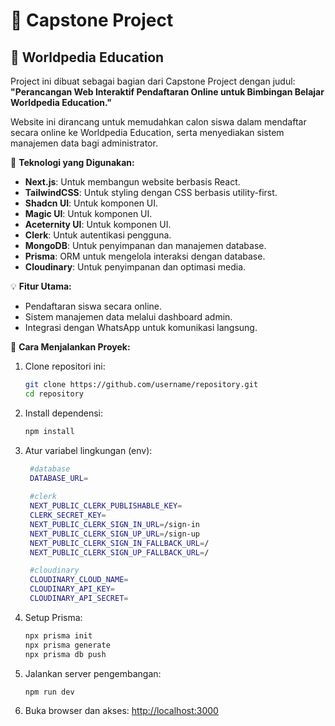 # 📌 Capstone Project 
## 📖 Worldpedia Education  

Project ini dibuat sebagai bagian dari Capstone Project dengan judul:  
**"Perancangan Web Interaktif Pendaftaran Online untuk Bimbingan Belajar Worldpedia Education."**  

Website ini dirancang untuk memudahkan calon siswa dalam mendaftar secara online ke Worldpedia Education, serta menyediakan sistem manajemen data bagi administrator.  

🚀 **Teknologi yang Digunakan:**  
- **Next.js**: Untuk membangun website berbasis React.  
- **TailwindCSS**: Untuk styling dengan CSS berbasis utility-first.  
- **Shadcn UI**: Untuk komponen UI.  
- **Magic UI**: Untuk komponen UI.  
- **Aceternity UI**: Untuk komponen UI.  
- **Clerk**: Untuk autentikasi pengguna.  
- **MongoDB**: Untuk penyimpanan dan manajemen database.  
- **Prisma**: ORM untuk mengelola interaksi dengan database.  
- **Cloudinary**: Untuk penyimpanan dan optimasi media.  

💡 **Fitur Utama:**  
- Pendaftaran siswa secara online.  
- Sistem manajemen data melalui dashboard admin.  
- Integrasi dengan WhatsApp untuk komunikasi langsung.  

📌 **Cara Menjalankan Proyek:**  
1. Clone repositori ini:  
    ```sh
    git clone https://github.com/username/repository.git
    cd repository
    ```
2. Install dependensi:  
    ```sh
    npm install
    ```
3. Atur variabel lingkungan (env):  
    ```sh
     #database
     DATABASE_URL=
     
     #clerk
     NEXT_PUBLIC_CLERK_PUBLISHABLE_KEY=
     CLERK_SECRET_KEY=
     NEXT_PUBLIC_CLERK_SIGN_IN_URL=/sign-in
     NEXT_PUBLIC_CLERK_SIGN_UP_URL=/sign-up
     NEXT_PUBLIC_CLERK_SIGN_IN_FALLBACK_URL=/
     NEXT_PUBLIC_CLERK_SIGN_UP_FALLBACK_URL=/
    
     #cloudinary
     CLOUDINARY_CLOUD_NAME=  
     CLOUDINARY_API_KEY=
     CLOUDINARY_API_SECRET=
    ```
4. Setup Prisma:  
    ```sh
    npx prisma init
    npx prisma generate
    npx prisma db push 
    ```
5. Jalankan server pengembangan:  
    ```sh
    npm run dev
    ```
6. Buka browser dan akses: [http://localhost:3000](http://localhost:3000)  

